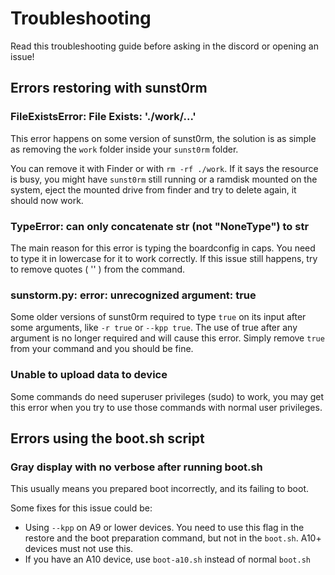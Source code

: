 # Troubleshooting

Read this troubleshooting guide before asking in the discord or opening an issue!

## Errors restoring with sunst0rm

### FileExistsError: File Exists: './work/...'
This error happens on some version of sunst0rm, the solution is as simple as removing the ``work`` folder inside your ``sunst0rm`` folder.

You can remove it with Finder or with ``rm -rf ./work``. If it says the resource is busy, you might have ``sunst0rm`` still running or a ramdisk mounted on the system, eject the mounted drive from finder and try to delete again, it should now work.

### TypeError: can only concatenate str (not "NoneType") to str
The main reason for this error is typing the boardconfig in caps. You need to type it in lowercase for it to work correctly.
If this issue still happens, try to remove quotes ( '' ) from the command.

### sunstorm.py: error: unrecognized argument: true
Some older versions of sunst0rm required to type ``true`` on its input after some arguments, like ``-r true`` or ``--kpp true``. The use of true after any argument is no longer required and will cause this error. Simply remove ``true`` from your command and you should be fine.

### Unable to upload data to device
Some commands do need superuser privileges (sudo) to work, you may get this error when you try to use those commands with normal user privileges.

## Errors using the boot.sh script

### Gray display with no verbose after running boot.sh
This usually means you prepared boot incorrectly, and its failing to boot.

Some fixes for this issue could be:
  - Using ``--kpp`` on A9 or lower devices. You need to use this flag in the restore and the boot preparation command, but not in the ``boot.sh``. A10+ devices must not use this.
  - If you have an A10 device, use ``boot-a10.sh`` instead of normal ``boot.sh``